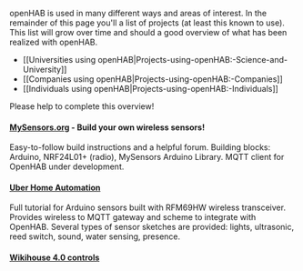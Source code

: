 openHAB is used in many different ways and areas of interest. In the remainder of this page you'll a list of projects (at least this known to use). This list will grow over time and should a good overview of what has been realized with openHAB.

* [[Universities using openHAB|Projects-using-openHAB:-Science-and-University]]
* [[Companies using openHAB|Projects-using-openHAB:-Companies]]
* [[Individuals using openHAB|Projects-using-openHAB:-Individuals]]

Please help to complete this overview!


#### [MySensors.org](http://www.mysensors.org) - Build your own wireless sensors!

Easy-to-follow build instructions and a helpful forum. Building blocks: Arduino, NRF24L01+ (radio), MySensors Arduino Library. MQTT client for OpenHAB under development. 

#### [Uber Home Automation](http://www.instructables.com/id/Uber-Home-Automation)
Full tutorial for Arduino sensors built with RFM69HW wireless transceiver.  Provides wireless to MQTT gateway and scheme to integrate with OpenHAB.  Several types of sensor sketches are provided:  lights, ultrasonic, reed switch, sound, water sensing, presence.

#### [Wikihouse 4.0 controls](https://github.com/00/wikihouse-controls)